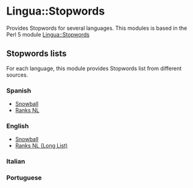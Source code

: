 # Lingua::Stopwords

Provides Stopwords for several languages. This modules is based in the Perl 5 module [Lingua::Stopwords](https://metacpan.org/pod/Lingua::StopWords)

## Stopwords lists

For each language, this module provides Stopwords list from different sources.

### Spanish

- [Snowball](http://snowball.tartarus.org/algorithms/spanish/stop.txt)
- [Ranks NL](http://www.ranks.nl/stopwords/spanish)

### English

- [Snowball](http://snowball.tartarus.org/algorithms/english/stop.txt)
- [Ranks NL (Long List)](http://www.ranks.nl/stopwords)

### Italian

### Portuguese
